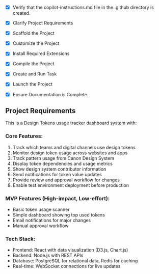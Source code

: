 <!-- Use this file to provide workspace-specific custom instructions to Copilot. For more details, visit https://code.visualstudio.com/docs/copilot/copilot-customization#_use-a-githubcopilotinstructionsmd-file -->
- [x] Verify that the copilot-instructions.md file in the .github directory is created.

- [x] Clarify Project Requirements
	<!-- Design Tokens usage tracker dashboard with React frontend, Node.js backend, PostgreSQL database, and WebSocket real-time updates -->

- [x] Scaffold the Project
	<!-- Created full-stack project structure with frontend, backend, and database components -->

- [x] Customize the Project
	<!-- Implemented token scanner, dashboard, notifications, and approval workflow with basic UI components -->

- [x] Install Required Extensions
	<!-- No specific extensions required -->

- [x] Compile the Project
	<!-- Installed dependencies and verified frontend compilation -->

- [x] Create and Run Task
	<!-- Created development task for running frontend and backend concurrently -->

- [x] Launch the Project
	<!-- Frontend launched successfully on http://localhost:3001 -->

- [x] Ensure Documentation is Complete
	<!-- README.md created with comprehensive project information and setup instructions -->

## Project Requirements
This is a Design Tokens usage tracker dashboard system with:

### Core Features:
1. Track which teams and digital channels use design tokens
2. Monitor design token usage across websites and apps  
3. Track pattern usage from Canon Design System
4. Display token dependencies and usage metrics
5. Show design system contributor information
6. Send notifications for token value updates
7. Provide review and approval workflow for changes
8. Enable test environment deployment before production

### MVP Features (High-impact, Low-effort):
- Basic token usage scanner
- Simple dashboard showing top used tokens
- Email notifications for major changes
- Manual approval workflow

### Tech Stack:
- Frontend: React with data visualization (D3.js, Chart.js)
- Backend: Node.js with REST APIs
- Database: PostgreSQL for relational data, Redis for caching
- Real-time: WebSocket connections for live updates
